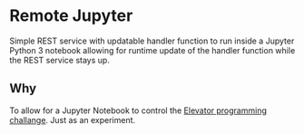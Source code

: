 Remote Jupyter
===========

Simple REST service with updatable handler function to run inside a Jupyter Python 3 notebook allowing for runtime update of the handler function while the REST service stays up.

Why
----

To allow for a Jupyter Notebook to control the [Elevator programming challange](http://play.elevatorsaga.com/). Just as an experiment.
